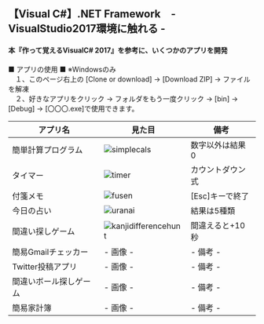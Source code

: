 
## 【Visual C#】.NET Framework　- VisualStudio2017環境に触れる -  
#### 本『作って覚えるVisualC# 2017』を参考に、いくつかのアプリを開発  

■ アプリの使用 ■ ※Windowsのみ  
　１、このページ右上の [Clone or download] → [Download ZIP] → ファイルを解凍  
　２、好きなアプリをクリック → フォルダをもう一度クリック → [bin] → [Debug] → [〇〇〇.exe]で使用できます。  

| アプリ名 | 見た目 | 備考 |
| -- | -- | -- |
| 簡単計算プログラム | ![simplecals](https://user-images.githubusercontent.com/39142850/42465438-ec2e5fd6-83e6-11e8-95c4-b375aa308b8d.jpg) | 数字以外は結果 0 |
| タイマー | ![timer](https://user-images.githubusercontent.com/39142850/42465442-f0d8d96c-83e6-11e8-8c87-dae8b94006c8.jpg) | カウントダウン式 |
| 付箋メモ | ![fusen](https://user-images.githubusercontent.com/39142850/42465448-f4443470-83e6-11e8-849d-a9af699e5d13.jpg) | [Esc]キーで終了 |
| 今日の占い| ![uranai](https://user-images.githubusercontent.com/39142850/42465589-5fdc3b4c-83e7-11e8-8977-0e032a09d581.jpg) | 結果は5種類 |
| 間違い探しゲーム | ![kanjidifferencehunt](https://user-images.githubusercontent.com/39142850/42587763-b04c87fe-8576-11e8-9093-c569f9961a7f.jpg) | 間違えると+10秒 |
| 簡易Gmailチェッカー | - 画像 - | - 備考 - |
| Twitter投稿アプリ | - 画像 - | - 備考 - |
| 間違いボール探しゲーム | - 画像 - | - 備考 - |
| 簡易家計簿 | - 画像 - | - 備考 - |
